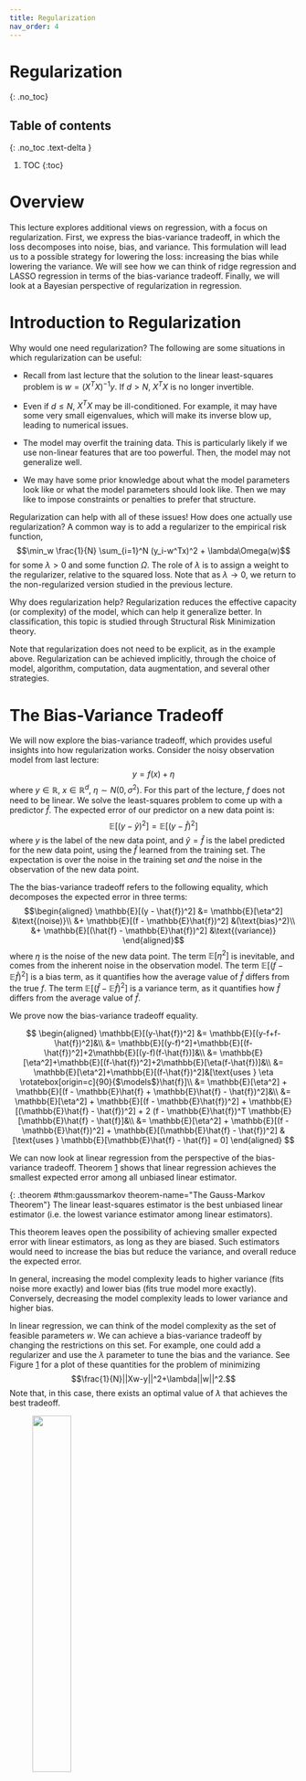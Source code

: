 ```yaml
---
title: Regularization
nav_order: 4
---
```

# Regularization
{: .no_toc}
## Table of contents
{: .no_toc .text-delta }

1. TOC
{:toc}

# Overview

This lecture explores additional views on regression, with a focus on
regularization. First, we express the bias-variance tradeoff, in which
the loss decomposes into noise, bias, and variance. This formulation
will lead us to a possible strategy for lowering the loss: increasing
the bias while lowering the variance. We will see how we can think of
ridge regression and LASSO regression in terms of the bias-variance
tradeoff. Finally, we will look at a Bayesian perspective of
regularization in regression.

# Introduction to Regularization

Why would one need regularization? The following are some situations in
which regularization can be useful:

- Recall from last lecture that the solution to the linear least-squares
  problem is $w= (X^TX)^{-1}y$. If $d > N$, $X^TX$ is no longer
  invertible.

- Even if $d \leq N$, $X^TX$ may be ill-conditioned. For example, it may
  have some very small eigenvalues, which will make its inverse blow up,
  leading to numerical issues.

- The model may overfit the training data. This is particularly likely
  if we use non-linear features that are too powerful. Then, the model
  may not generalize well.

- We may have some prior knowledge about what the model parameters look
  like or what the model parameters should look like. Then we may like
  to impose constraints or penalties to prefer that structure.

Regularization can help with all of these issues! How does one actually
use regularization? A common way is to add a regularizer to the
empirical risk function,
$$\min_w \frac{1}{N} \sum_{i=1}^N (y_i-w^Tx)^2 + \lambda\Omega(w)$$ for
some $\lambda > 0$ and some function $\Omega$. The role of $\lambda$ is
to assign a weight to the regularizer, relative to the squared loss.
Note that as $\lambda \to 0$, we return to the non-regularized version
studied in the previous lecture.

Why does regularization help? Regularization reduces the effective
capacity (or complexity) of the model, which can help it generalize
better. In classification, this topic is studied through Structural Risk
Minimization theory.

Note that regularization does not need to be explicit, as in the example
above. Regularization can be achieved implicitly, through the choice of
model, algorithm, computation, data augmentation, and several other
strategies.

# The Bias-Variance Tradeoff

We will now explore the bias-variance tradeoff, which provides useful
insights into how regularization works. Consider the noisy observation
model from last lecture: $$y = f(x)+\eta$$ where $y \in \mathbb{R}$,
$x \in \mathbb{R}^d$, $\eta \sim N(0, \sigma^2)$. For this part of the
lecture, $f$ does not need to be linear. We solve the least-squares
problem to come up with a predictor $\hat{f}$. The expected error of our
predictor on a new data point is:
$$\mathbb{E}[(y-\hat{y})^2]=\mathbb{E}[(y-\hat{f})^2]$$ where $y$ is the
label of the new data point, and $\hat{y} = \hat{f}$ is the label
predicted for the new data point, using the $\hat{f}$ learned from the
training set. The expectation is over the noise in the training set
*and* the noise in the observation of the new data point.

The the bias-variance tradeoff refers to the following equality, which
decomposes the expected error in three terms: $$\begin{aligned}
\mathbb{E}[(y - \hat{f})^2]
&= \mathbb{E}[\eta^2] &\text{(noise)}\\
&+ \mathbb{E}[(f - \mathbb{E}\hat{f})^2] &(\text{bias}^2)\\
&+ \mathbb{E}[(\hat{f} - \mathbb{E}\hat{f})^2] &\text{(variance)}
\end{aligned}$$ where $\eta$ is the noise of the new data point. The
term $\mathbb{E}[\eta^2]$ is inevitable, and comes from the inherent
noise in the observation model. The term
$\mathbb{E}[(f-\mathbb{E}\hat{f})^2]$ is a bias term, as it quantifies
how the average value of $\hat{f}$ differs from the true $f$. The term
$\mathbb{E}[(\hat{f}-\mathbb{E}\hat{f})^2]$ is a variance term, as it
quantifies how $\hat{f}$ differs from the average value of $\hat{f}$.

We prove now the bias-variance tradeoff equality.

$$
\begin{aligned}
\mathbb{E}[(y-\hat{f})^2]
&= \mathbb{E}[(y-f+f-\hat{f})^2]&\\
&= \mathbb{E}[(y-f)^2]+\mathbb{E}[(f-\hat{f})^2]+2\mathbb{E}[(y-f)(f-\hat{f})]&\\
&= \mathbb{E}[\eta^2]+\mathbb{E}[(f-\hat{f})^2]+2\mathbb{E}[\eta(f-\hat{f})]&\\
&= \mathbb{E}[\eta^2]+\mathbb{E}[(f-\hat{f})^2]&[\text{uses } \eta \rotatebox[origin=c]{90}{$\models$}\hat{f}]\\
&= \mathbb{E}[\eta^2] + \mathbb{E}[(f - \mathbb{E}\hat{f} + \mathbb{E}\hat{f} - \hat{f})^2]&\\
&= \mathbb{E}[\eta^2] + \mathbb{E}[(f - \mathbb{E}\hat{f})^2] + \mathbb{E}[(\mathbb{E}\hat{f} - \hat{f})^2] + 2 (f - \mathbb{E}\hat{f})^T \mathbb{E}[\mathbb{E}\hat{f} - \hat{f}]&\\
&= \mathbb{E}[\eta^2] + \mathbb{E}[(f - \mathbb{E}\hat{f})^2] + \mathbb{E}[(\mathbb{E}\hat{f} - \hat{f})^2] & [\text{uses } \mathbb{E}[\mathbb{E}\hat{f} - \hat{f}] = 0]
\end{aligned}
$$

We can now look at linear regression from the perspective of the
bias-variance tradeoff. Theorem
<a href="#thm:gaussmarkov" data-reference-type="ref"
data-reference="thm:gaussmarkov">1</a> shows that linear regression
achieves the smallest expected error among all unbiased linear
estimator.

{: .theorem #thm:gaussmarkov theorem-name="The Gauss-Markov Theorem"}
The linear least-squares
estimator is the best unbiased linear estimator (i.e. the lowest
variance estimator among linear estimators).

This theorem leaves open the possibility of achieving smaller expected
error with linear estimators, as long as they are biased. Such
estimators would need to increase the bias but reduce the variance, and
overall reduce the expected error.

In general, increasing the model complexity leads to higher variance
(fits noise more exactly) and lower bias (fits true model more exactly).
Conversely, decreasing the model complexity leads to lower variance and
higher bias.

In linear regression, we can think of the model complexity as the set of
feasible parameters $w$. We can achieve a bias-variance tradeoff by
changing the restrictions on this set. For example, one could add a
regularizer and use the $\lambda$ parameter to tune the bias and the
variance. See Figure
<a href="#fig:bias_variance" data-reference-type="ref"
data-reference="fig:bias_variance">1</a> for a plot of these quantities
for the problem of minimizing $$\frac{1}{N}||Xw-y||^2+\lambda||w||^2.$$
Note that, in this case, there exists an optimal value of $\lambda$ that
achieves the best tradeoff.

<figure id="fig:bias_variance">
<img src="./bias_variance.png"
style="width:40.0%" />
<figcaption>Plot of squared bias and variance, together with their sum.
Also shown is the average test set error for a test data set size of
1000 points. The minimum value of <span
class="math inline">(bias)<sup>2</sup> + variance </span> occurs around
<span class="math inline">ln <em>λ</em> = 0.31</span>, which is close to
the value that gives the minimum error on the test data. Source: Figure
3.6 in <span class="citation"
data-cites="bishop2006pattern"></span>.</figcaption>
</figure>

# Ridge Regression and The Bias-Variance Tradeoff

We will now show that ridge regression, which uses an $l_2$ regularizer,
is biased. Then, we will compute the bias and variance terms for the
more general case of kernel ridge regression.

Recall that in ridge regression the objective is
$$\min_w \frac{1}{N} \sum_{i=1}^N (y_i - w^T x_i)^2 + \lambda ||w||^2$$
and the corresponding solution is
$$w = (X^T X + N \lambda I)^{-1}X^T y.$$ Note that the term
$N\lambda I$, added by the regularizer, makes $X^T X + N \lambda I$
invertible, because it increases all the eigenvalues of the positive
semidefinite matrix $X^TX$ by $N \lambda$. This effect was the original
motivation for ridge regression in .

We will now prove that the ridge regression solution is biased. For ease
of notation, let $M = X^TX$. We have: $$\begin{aligned}
w &= (M + N\lambda I)^{-1}X^T y\\
&= [M(I+N\lambda M^{-1})]^{-1}M[M^{-1}X^T y]\\
&= (I + N \lambda M^{-1})^{-1}M^{-1}M w_{ls}\\
&= (I + N \lambda M^{-1})^{-1} w_{ls}
\end{aligned}$$ where $w_{ls}$ is the least-squares solution (without
regularization). What remains to prove is that the least-squares
solution is unbiased; i.e. that $\mathbb{E}[w_{ls}]= w_{true}$. (Recall
that we are using the observation model $y=Xw_{true}+\eta$.) This
clearly implies that $\mathbb{E}[w] \neq w_{true}$ for any
$\lambda > 0$. We have: $$\begin{aligned}
\mathbb{E}[w_{ls}]
&= \mathbb{E}[(X^TX)^{-1}X^Ty]&\\
&= \mathbb{E}[(X^TX)^{-1}X^T(Xw_{true}+\eta)]&\\
&= (X^TX)^{-1}X^TXw_{true}+\mathbb{E}[(X^TX)^{-1}X^T\eta]&\\
&= (X^TX)^{-1}X^TXw_{true}&\\
&= w_{true}.
\end{aligned}$$

<div class="center">

</div>

We will now look at kernel ridge regression and write the bias and
variance in a closed form. In this case, the observation model over $N$
data points is
$$y = w^T \phi(x) + \epsilon, \qquad \epsilon \sim N(0, C)$$ where
$y \in \mathbb{R}^N$, $\epsilon \in \mathbb{R}^N$. Note that the noise
can be correlated. Let $z = \mathbb{E}[y]$ and
$\hat{z} = K(K+N\lambda I)^{-1}y$. Note that $\hat{z}$ is the prediction
made on these points using the kernelized least-squares estimator. Then
the expected error minus the noise component is:

$$\begin{aligned}
\frac{1}{N}\mathbb{E}[||z-\hat{z}||^2]
&= \frac{1}{N}\mathbb{E}[||z-\mathbb{E}\hat{z}||^2] + \frac{1}{N} \mathbb{E}[||\mathbb{E}\hat{z} - \hat{z}||^2] + \frac{1}{N} (z-\mathbb{E}\hat{z})^T\mathbb{E}[\mathbb{E}\hat{z} - \hat{z}]\\
&= \frac{1}{N}\mathbb{E}[||z-\mathbb{E}\hat{z}||^2] + \frac{1}{N} \mathbb{E}[||\mathbb{E}\hat{z} - \hat{z}||^2]\\
&= \frac{1}{N} ||z-\mathbb{E}\hat{z}||^2 + \frac{1}{N} \operatorname{trace}[ \operatorname{var}(\hat{z})]\\
&= \frac{1}{N} ||(I-K(K+N\lambda I)^{-1})z||^2 + \frac{1}{N} \operatorname{trace}[\operatorname{var} (K(K+N\lambda I)^{-1}y)]\\
&= \frac{1}{N} ||((K+N\lambda I)(K+N\lambda I)^{-1} - K(K+N\lambda I)^{-1})z||^2 \\
&\qquad + \frac{1}{N} \operatorname{trace}[(K(K+N\lambda I)^{-1}) \operatorname{var}(y) (K(K+N\lambda I)^{-1})^T]\\
&= \frac{1}{N} ||N\lambda (K+N\lambda I)^{-1}z||^2 + \frac{1}{N} \operatorname{trace} [C (K+N\lambda I)^{-1}K^2(K+N\lambda I)^{-1}]\\
&= N \lambda^2 z^T (K+N\lambda I)^{-2} z + \frac{1}{N} \operatorname{trace} [C (K+N\lambda I)^{-1}K^2(K+N\lambda I)^{-1}]
\end{aligned}$$

Then the bias is
$$N \lambda^2 z^T (K+N\lambda I)^{-2} z$$ and the variance is
$$\frac{1}{N} \operatorname{trace}[C (K+N\lambda I)^{-1}K^2(K+N\lambda I)^{-1}].$$

<div class="center">

</div>

<span style="color: cdarkred">**Food for thought:**</span> The paper
shows a setting in which the best error for kernel ridge regression is
obtained by setting $\lambda \approx 0$. See Figure
<a href="#fig:liang_kernel" data-reference-type="ref"
data-reference="fig:liang_kernel">2</a>. Is this a violation of the
bias-variance tradeoff?

<figure id="fig:liang_kernel">
<img src="./liang_rakhlin.png"
style="width:60.0%" />
<figcaption>Kernel Regression on MNIST. Each line represents learning on
a subset of the MNIST data set, in which only two digits are selected.
Source: Figure 1 in <span class="citation"
data-cites="liang2018just"></span>.</figcaption>
</figure>

# LASSO Regression

In general, an $l_p$ regularizer leads to the objective
$$\min_w \frac{1}{N} \sum_{i=1}^N (y_i - w^Tx_i)^2 + \lambda ||w||_p^p.$$
For $p=2$, we get ridge regression. For $p=1$, we get LASSO.

Note that there are many other choices of regularizer; these include the
nuclear norm, the atomic norm, and many others.

<span style="color: cdarkred">**Food for thought:**</span> Which
regularizer should we use? When? Why?

LASSO stands for Least Absolute Shrinkage and Selection Operator. LASSO
performs automatic selection of relevant features in the data, by
encouraging sparsity in the weight vector $w$. LASSO is useful when
there is a large number of features that capture a complex model, but
the data is limited and does not allow using all these features
meaningfully. Ridge regression typically assigns some non-zero weight to
each feature. In contrast, LASSO tries to choose the sparsest weight
vectors.

As a simple example of the effect of the $l_1$ norm, consider the
one-dimensional objective $\min_w (y-w)^2$. With $l_2$ regularization,
we get:
$$\mathop{\mathrm{argmin}}_w (y-w)^2 + \lambda w^2 = \frac{y}{1+\lambda}.$$
In contrast, with $l_1$ regularization, we get:
$$\mathop{\mathrm{argmin}}_w (y-w)^2 + \lambda |w| = \begin{cases}
y-\frac{\lambda}{2} & \text{if } y > \frac{\lambda}{2}\\
y+\frac{\lambda}{2} & \text{if } y < -\frac{\lambda}{2}\\
0 & \text{if } y \in \left[-\frac{\lambda}{2}, \frac{\lambda}{2}\right]
\end{cases}$$ So LASSO performs “thresholding”, such that the smallest
values are pushed to zero. Because of this property, it is widely used
to obtain sparse solutions.

# Bayesian View on Regression

Recall that so far we have been modeling $\mathbb{P}(Y|X=x)$ directly,
assuming a linear model with noise. The model we used most often was
$$y = w^Tx + \eta, \qquad \eta \sim N(0,\sigma^2).$$ Let us try to find
the maximum likelihood estimator of $w$ for this model. Suppose we are
given training data $S=\{(x_1, y_1), ..., (x_N, y_N)\}$, where
$x\in \mathbb{R}^d$, $y\in\mathbb{R}$. Then we have: $$\begin{aligned}
w &= \mathop{\mathrm{argmax}}_w \prod_{i=1}^N \mathbb{P}(y_i|x_i,w)
= \mathop{\mathrm{argmax}}_w \sum_{i=1}^N \log \mathbb{P}(y_i|x_i,w)\\
&= \mathop{\mathrm{argmax}}_w -\sum_{i=1}^N (y_i - w^T x_i)^2
= \mathop{\mathrm{argmin}}_w \sum_{i=1}^N (y_i - w^T x_i)^2
\end{aligned}$$ where we used the pdf of the Gaussian and ignored terms
that did not depend on $w$. Note that this is the same as the
least-squares problem!

<div class="center">

</div>

Because maximum likelihood estimation can suffer from overfitting, a
general question is: how can we encode “prior knowledge or preference”
for the model parameters? Previously, we used regularization. Now, we
will consider an alternative concept.

Instead of only modeling $\mathbb{P}(Y|X=x)$, we will now “integrate”
over the entire family of linear models, incorporating some prior
knowledge we may have (or we may wish to enforce) on the parameters. We
will model a prior distribution over the parameters, and use it to
compute a posterior distribution over the parameters:
$$\mathbb{P}(\rm{parameters}|\rm{data}) \propto \mathbb{P}(\rm{data}|\rm{parameters}) \times \mathbb{P}(\rm{parameters}).$$
Suppose again we have the data $S=\{(x_1, y_1), ..., (x_N, y_N)\}$. We
assume the following model:
$$\mathbb{P}(S|w) \propto \exp\left(- \frac{1}{2\sigma^2} ||y-Xw||^2\right)$$
$$\mathbb{P}(w) \propto \exp\left(-\frac{1}{2} (w-\mu_0)^T S_0^{-1} (w-\mu_0)\right)$$
The form for $\mathbb{P}(S|w)$ is obtained by assuming
$\mathbb{P}(Y|X=x)$ is modeled as $N(w^Tx, \sigma^2)$, which is the same
as before. The important difference is that now we are assuming a
probability distribution over $w$.

With these assumptions, we can now compute the posterior distribution
over the model parameters: $$\begin{aligned}
\mathbb{P}(w|S)
&\propto \exp\left(- \frac{1}{2\sigma^2} ||y-Xw||^2\right) \exp\left(-\frac{1}{2} (w-\mu_0)^T S_0^{-1} (w-\mu_0)\right)\\
&\propto \exp\left(- \frac{1}{2\sigma^2} ||y-Xw||^2-\frac{1}{2} (w-\mu_0)^T S_0^{-1} (w-\mu_0)\right)\\
&\propto \exp\left( -\frac{1}{2} w^T J w + h^T w \right)
\end{aligned}$$ for the choice of $J$ and $h$ as:
$$J = S_0^{-1} + \sigma^{-2}X^TX$$
$$h = S_0^{-1}\mu_0 + \sigma^{-2}y^TX.$$

<div class="center">

</div>

If we want to convert back to the form of a multivariate Gaussian, we
get that $\mathbb{P}(w|S)$ is a multivariate Gaussian with mean $\mu_N$
and covariance matrix $S_N$, where:
$$S_N^{-1} = S_0^{-1} + \sigma^{-2} X^TX$$
$$\mu_N = S_N(S_0^{-1}\mu_0 + \sigma^{-2}y^T X).$$

As an example, let $\mu_0=0$, $S_0=s^2I$. Then:
$$S_N^{-1} = s^{-2}I+\sigma^{-2}X^TX$$
$$\mu_N = \left(\frac{\sigma^2}{s^2}I + X^TX\right)^{-1}y^TX$$ The
corresponding log-posterior for this choice of $\mu_0$ and $S_0$ is:
$$\log \mathbb{P}(w|S) = - \frac{1}{2\sigma^2}||y-Xw||^2-\frac{1}{2s^2}w^Tw + \rm{const}.$$
Therefore, maximizing the posterior is the same as solving ridge
regression! Therefore, a Gaussian prior on $w$ leads to ridge
regression. Other choices of priors on $w$ will lead to other forms of
regularized regression (e.g. a Laplace prior will lead to LASSO).

We have seen that a prior distribution on $w$ leads to a posterior
distribution over $w$. In addition, this framework provides a predictive
distribution for a new data point $x$. We can compute: $$\begin{aligned}
\mathbb{P}(y|x, S) = \int_w \mathbb{P}(y|x,w) \mathbb{P}(w|S) dw.
\end{aligned}$$

<div class="center">

</div>

<div class="center">

</div>

This allows us, for example, not only to predict, but to give a level of
confidence for our predictions.

## An Experiment

We will show now experimentally how the distribution of $w$ is updated
in a simple setting. This example is taken from §3 in . Let $x_i$ be
sampled uniformly in $[-1, 1]$. Let $y_i = a_0 + a_1 x_i + \epsilon_i$,
where $a_0 = -0.3$, $a_1 = 0.5$, $\epsilon_i \sim N(0, 0.2^2)$. We
consider the weight vector $w=(w_0, w_1)^T$ with prior distribution
$w \sim N(0, 0.5I)$. Then, Figure
<a href="#fig:bayes_regression" data-reference-type="ref"
data-reference="fig:bayes_regression">3</a> shows the distribution on
$w$ and six sample lines drawn from it after $0$ samples (i.e. prior),
$1$ sample, $2$ samples, and $20$ samples.

<figure id="fig:bayes_regression">

<figcaption>The distribution on <span
class="math inline"><em>w</em></span> (left side) and six samples drawn
from it (right side) after (a) <span class="math inline">0</span>
samples (b) <span class="math inline">1</span> sample (c) <span
class="math inline">2</span> samples (d) <span
class="math inline">20</span> samples. White cross in the left side
corresponds to the true values of <span
class="math inline"><em>a</em><sub>0</sub></span> and <span
class="math inline"><em>a</em><sub>1</sub></span>. Blue dots in the
right side correspond to samples. Source: Figure 3.7 in <span
class="citation" data-cites="bishop2006pattern"></span>.</figcaption>
</figure>

<span style="color: cdarkred">**Extra reading:**</span>

- Detailed notes on linear regression:  
  <https://www.fm.mathematik.uni-muenchen.de/teaching/teaching_ws1213/lectures/regression/notes.pdf>.

- §3 in .

- Lecture slides on ridge versus LASSO regression:  
  <http://statweb.stanford.edu/~tibs/sta305files/Rudyregularization.pdf>

- Sections on regression and LASSO in .

